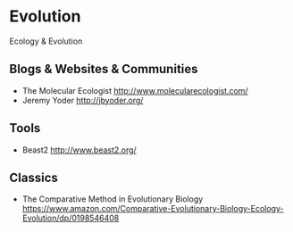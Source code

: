 # Evolution
Ecology &amp; Evolution
## Blogs & Websites & Communities
* The Molecular Ecologist http://www.molecularecologist.com/
* Jeremy Yoder http://jbyoder.org/
## Tools
* Beast2 http://www.beast2.org/
## Classics
* The Comparative Method in Evolutionary Biology https://www.amazon.com/Comparative-Evolutionary-Biology-Ecology-Evolution/dp/0198546408
